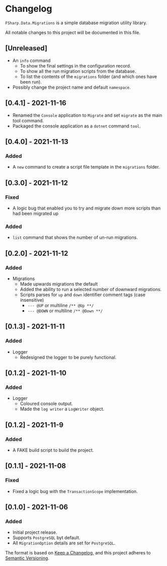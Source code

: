 # Changelog

`FSharp.Data.Migrations` is a simple database migration utility library.

All notable changes to this project will be documented in this file.

## [Unreleased]

- An `info` command
  - To show the final settings in the configuration record.
  - To show all the run migration scripts from the database.
  - To list the contents of the `migrations` folder (and which ones have been run).
- Possibly change the project name and default `namespace`.

## [0.4.1] - 2021-11-16

- Renamed the `Console` application to `Migrate` and set `migrate` as the main tool command.
- Packaged the console application as a `dotnet` command `tool`.

## [0.4.0] - 2021-11-13

### Added

- A `new` command to create a script file template in the `migrations` folder.

## [0.3.0] - 2021-11-12

### Fixed

- A logic bug that enabled you to try and migrate down more scripts than had been migrated up

### Added

- `list` command that shows the number of un-run migrations.

## [0.2.0] - 2021-11-12

### Added

- Migrations
  - Made upwards migrations the default
  - Added the ability to run a selected number of downward migrations.
  - Scripts parses for `up` and `down` identifier comment tags (case insensitive)
    - `--- @UP` or multiline `/** @Up **/`
    - `--- @DOWN` or multiline `/** @Down **/`

## [0.1.3] - 2021-11-11

### Added

- Logger
  - Redesigned the logger to be purely functional.

## [0.1.2] - 2021-11-10

### Added

- Logger
  - Coloured console output.
  - Made the `log writer` a `LogWriter` object.

## [0.1.2] - 2021-11-9

### Added

- A FAKE build script to build the project.

## [0.1.1] - 2021-11-08

### Fixed

- Fixed a logic bug with the `TransactionScope` implementation.

## [0.1.0] - 2021-11-06

### Added

- Initial project release.
- Supports `PostgreSQL` byt default.
- All `MigrationOption` details are set for `PostgreSQL`.

The format is based on [Keep a Changelog](https://keepachangelog.com/en/1.0.0/),
and this project adheres to [Semantic Versioning](https://semver.org/spec/v2.0.0.html).
